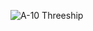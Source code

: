 ![A-10 Threeship](https://twt-thumbs.washtimes.com/media/image/2019/03/12/4669162588_e4e13c16aa_o_c0-73-949-626_s885x516.jpg?c955c417b4add8846e78aff1eecba8ec5c6aa6ed)
